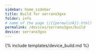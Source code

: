 ```yaml
---
sidebar: home_sidebar
title: Build for serrano3gxx
folder: info
# name of the page (/{{permalink}}.html)
permalink: /devices/serrano3gxx/build
device: serrano3gxx
---
```

{% include templates/device_build.md %}
